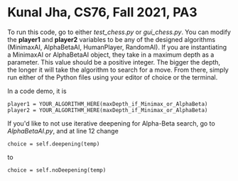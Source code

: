 # Kunal Jha, CS76, Fall 2021, PA3

To run this code, go to either *test_chess.py* or *gui_chess.py*. You can modify the **player1** and **player2** variables to be any of the designed algorithms (MinimaxAI, AlphaBetaAI, HumanPlayer, RandomAI). If you are instantiating a MinimaxAI or AlphaBetaAI object, they take in a maximum depth as a parameter. This value should be a positive integer. The bigger the depth, the longer it will take the algorithm to search for a move. From there, simply run either of the Python files using your editor of choice or the terminal.

In a code demo, it is

```
player1 = YOUR_ALGORITHM_HERE(maxDepth_if_Minimax_or_AlphaBeta)
player2 = YOUR_ALGORITHM_HERE(maxDepth_if_Minimax_or_AlphaBeta)
```

If you'd like to not use iterative deepening for Alpha-Beta search, go to *AlphaBetaAI.py*, and at line 12 change

```
choice = self.deepening(temp)
```
to
```
choice = self.noDeepening(temp)
```
